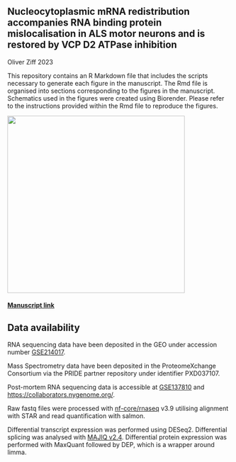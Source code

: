 ## Nucleocytoplasmic mRNA redistribution accompanies RNA binding protein mislocalisation in ALS motor neurons and is restored by VCP D2 ATPase inhibition

Oliver Ziff 2023

This repository contains an R Markdown file that includes the scripts necessary to generate each figure in the manuscript. The Rmd file is organised into sections corresponding to the figures in the manuscript. Schematics used in the figures were created using Biorender. Please refer to the instructions provided within the Rmd file to reproduce the figures. 

<img src="https://github.com/ojziff/als_mrna_rbp_localisation/figures/graphical abstract.png" height="400">

#### [Manuscript link](https://www.cell.com/neuron/home)

## Data availability

RNA sequencing data have been deposited in the GEO under accession number [GSE214017](https://www.ncbi.nlm.nih.gov/geo/query/acc.cgi?acc=GSE214017). 

Mass Spectrometry data have been deposited in the ProteomeXchange Consortium via the PRIDE partner repository under identifier PXD037107.

Post-mortem RNA sequencing data is accessible at [GSE137810](https://www.ncbi.nlm.nih.gov/geo/query/acc.cgi?acc=GSE137810) and https://collaborators.nygenome.org/. 

Raw fastq files were processed with [nf-core/rnaseq](https://nf-co.re/rnaseq) v3.9 utilising alignment with STAR and read quantification with salmon. 

Differential transcript expression was performed using DESeq2. Differential splicing was analysed with [MAJIQ v2.4](https://majiq.biociphers.org/). Differential protein expression was performed with MaxQuant followed by DEP, which is a wrapper around limma.
